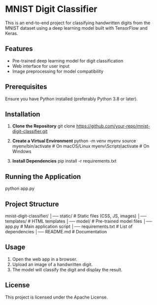 # MNIST Digit Classifier

This is an end-to-end project for classifying handwritten digits from the MNIST dataset using a deep learning model built with TensorFlow and Keras.

## Features
- Pre-trained deep learning model for digit classification
- Web interface for user input
- Image preprocessing for model compatibility

## Prerequisites
Ensure you have Python installed (preferably Python 3.8 or later).

## Installation
1. **Clone the Repository**
   git clone https://github.com/your-repo/mnist-digit-classifier.git
   

2. **Create a Virtual Environment**
   python -m venv myenv
   source myenv/bin/activate  # On macOS/Linux
   myenv\Scripts\activate     # On Windows

3. **Install Dependencies**
   pip install -r requirements.txt
   

## Running the Application
python app.py


## Project Structure
mnist-digit-classifier/
│── static/               # Static files (CSS, JS, images)
│── templates/            # HTML templates
│── model/                # Pre-trained model files
│── app.py                # Main application script
│── requirements.txt      # List of dependencies
│── README.md             # Documentation

## Usage
1. Open the web app in a browser.
2. Upload an image of a handwritten digit.
3. The model will classify the digit and display the result.



## License
This project is licensed under the Apache License.

